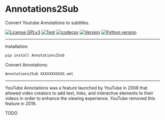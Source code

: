 # Annotations2Sub

Convert Youtube Annotations to subtitles.

[![License GPLv3](https://img.shields.io/pypi/l/Annotations2Sub?color=1)](https://pypi.org/project/Annotations2Sub/)
[![Test](https://github.com/USED255/Annotations2Sub/actions/workflows/test.yml/badge.svg)](https://github.com/USED255/Annotations2Sub/actions/workflows/test.yml)
[![codecov](https://codecov.io/gh/USED255/Annotations2Sub/branch/master/graph/badge.svg?token=SSNQNEAXMP)](https://codecov.io/gh/USED255/Annotations2Sub)
[![Version](https://img.shields.io/pypi/v/Annotations2Sub)](https://pypi.org/project/Annotations2Sub)
[![Python version](https://img.shields.io/pypi/pyversions/Annotations2Sub)](https://pypi.org/project/Annotations2Sub)

---

Installation:

```bash
pip install Annotations2Sub
```

Convert Annotations:

```bash
Annotations2Sub XXXXXXXXXXX.xml
```

---

YouTube Annotations was a feature launched by YouTube in 2008 that allowed video creators to add text, links, and interactive elements to their videos in order to enhance the viewing experience. YouTube removed this feature in 2019.

TODO

